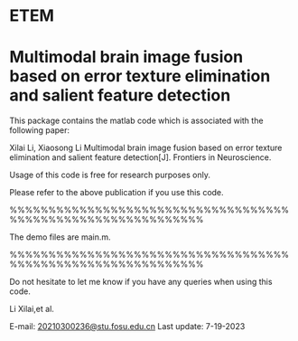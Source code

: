 # ETEM
# Multimodal brain image fusion based on error texture elimination and salient feature detection

This package contains the matlab code which is associated with the following paper:

Xilai Li, Xiaosong Li  Multimodal brain image fusion based on error texture elimination and salient feature detection[J]. Frontiers in Neuroscience.

Usage of this code is free for research purposes only. 

Please refer to the above publication if you use this code.

%%%%%%%%%%%%%%%%%%%%%%%%%%%%%%%%%%%%%%%%%%%%%%%%%%%%%%%%%%%%%

The demo files are main.m. 

%%%%%%%%%%%%%%%%%%%%%%%%%%%%%%%%%%%%%%%%%%%%%%%%%%%%%%%%%%%%%

Do not hesitate to let me know if you have any queries when using this code.

Li Xilai,et al.   
                                                         
E-mail: 20210300236@stu.fosu.edu.cn
Last update: 7-19-2023
